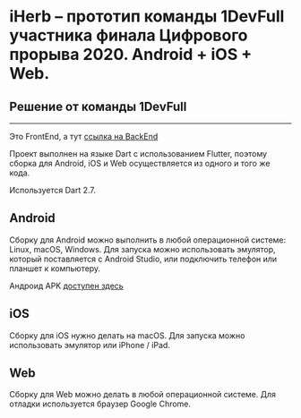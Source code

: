 # iHerb – прототип команды 1DevFull участника финала Цифрового прорыва 2020. Android + iOS + Web.

## Решение от команды 1DevFull
---

Это FrontEnd, а тут [ссылка на BackEnd](https://github.com/kirillnepomiluev/iherb-1DevFullBackend)

Проект выполнен на языке Dart с использованием Flutter, поэтому сборка для Android, iOS и Web
осуществляется из одного и того же кода.

Используется Dart 2.7.

## Android

Сборку для Android можно выполнить в любой операционной системе: Linux, macOS, Windows.
Для запуска можно использовать эмулятор, который поставляется с Android Studio,
или подключить телефон или планшет к компьютеру.

Андроид APK [доступен здесь](https://drive.google.com/file/d/1CdCbCS_vh7fg7IglV-QAhc5LOZNJpqiw/view?usp=sharing)

## iOS

Сборку для iOS нужно делать на macOS. Для запуска можно использовать эмулятор или iPhone / iPad.

## Web

Сборку для Web можно делать в любой операционной системе. Для отладки используется браузер Google Chrome.
